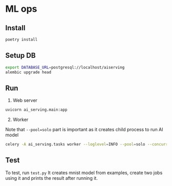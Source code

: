 # ML ops

## Install

```sh
poetry install
```


## Setup DB
```sh
export DATABASE_URL=postgresql://localhost/aiserving
alembic upgrade head
```


## Run

1. Web server
```sh
uvicorn ai_serving.main:app
```

2. Worker

Note that `--pool=solo` part is important as it creates child process to run AI model

```sh
celery -A ai_serving.tasks worker --loglevel=INFO --pool=solo --concurrency=4
```


## Test

To test, run `test.py`
It creates mnist model from examples, create two jobs using it
and prints the result after running it.
